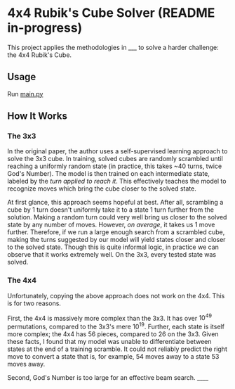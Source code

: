 # 4x4 Rubik's Cube Solver (README in-progress)
This project applies the methodologies in ___ to solve a harder challenge: the 4x4 Rubik's Cube.
## Usage
Run [main.py](main.py)
## How It Works
### The 3x3
In the original paper, the author uses a self-supervised learning approach to solve the 3x3 cube. In training, solved cubes are randomly scrambled until reaching a uniformly random state (in practice, this takes ~40 turns, twice God's Number). The model is then trained on each intermediate state, labeled by the _turn applied to reach it_. This effectively teaches the model to recognize moves which bring the cube closer to the solved state. 

At first glance, this approach seems hopeful at best. After all, scrambling a cube by 1 turn doesn't uniformly take it to a state 1 turn further from the solution. Making a random turn could very well bring us closer to the solved state by any number of moves. However, _on average_, it takes us 1 move further. Therefore, if we run a large enough search from a scrambled cube, making the turns suggested by our model will yield states closer and closer to the solved state. Though this is quite informal logic, in practice we can observe that it works extremely well. On the 3x3, every tested state was solved.
### The 4x4
Unfortunately, copying the above approach does not work on the 4x4. This is for two reasons.

First, the 4x4 is massively more complex than the 3x3. It has over $10^{49}$ permutations, compared to the 3x3's mere $10^{19}$. Further, each state is itself more complex; the 4x4 has 56 pieces, compared to 26 on the 3x3. Given these facts, I found that my model was unable to differentiate between states at the end of a training scramble. It could not reliably predict the right move to convert a state that is, for example, 54 moves away to a state 53 moves away.

Second, God's Number is too large for an effective beam search. ____

